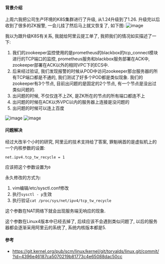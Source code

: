 #### 背景介绍

上周六我把公司生产环境的K8S集群进行了升级, 从1.24升级到了1.26. 升级完以后收到了很多的ZK报警, 一会儿挂了然后马上就又恢复了, 如下图:
![image](https://github.com/user-attachments/assets/246677fc-fd13-483a-94cf-be3e627ca494)

我以为跟升级K8S有关系, 我就给阿里云提工单了, 我把我们的情况如实描述了一下:

1. 我们的zookeeper监控使用的是prometheus的blackbox的tcp_connect模块进行的TCP端口的监控, prometheus服务和blackbox服务部署在ACK中, zookeeper部署在ACK以外的相同VPC下的ECS中.
2. 后来经过验证, 我们发现报警的时候从POD中访问zookeeper那台服务器的所有TCP端口都是不通的, 我们测试了好多个POD都是类似现象. 我们的zookeeper有3个节点, 目前出问题的是固定的2个节点, 有一个节点是没出过类似问题的.
3. 出问题的时候, 不仅仅连不上ZK, 是ZK所在的节点的所有端口都连不上
4. 出问题的时候在ACK以外VPC以内的服务器上连接是没问题的
5. 出问题的时候可以连上百度

![image](https://github.com/user-attachments/assets/b43a774e-a4f5-4185-8206-b2250ebb107e)
![image](https://github.com/user-attachments/assets/a5a4690d-768f-4c86-b357-ffaedc8ed5d6)


#### 问题解决

经过大改半个小时的研究, 阿里云的技术支持给了答案, 罪魁祸首的是虚拟机上的一个内核参数的设置:

```
net.ipv4.tcp_tw_recycle = 1
```

应该把这个参数设置为`0`


永久修改的方式为:

1. vim编辑/etc/sysctl.conf修改
2. 执行`sysctl - p`生效
3. 执行验证`cat /proc/sys/net/ipv4/tcp_tw_recycle`


这个参数在NAT网络下就会出现服务端无响应的现象.

这个参数在Linux4版本中已经去掉了, 后续应该不会遇到类似问题了, 以后的服务器都会逐渐采用阿里云的系统了, 系统内核版本都是5.

#### 参考

* https://git.kernel.org/pub/scm/linux/kernel/git/torvalds/linux.git/commit/?id=4396e46187ca5070219b81773c4e65088dac50cc
